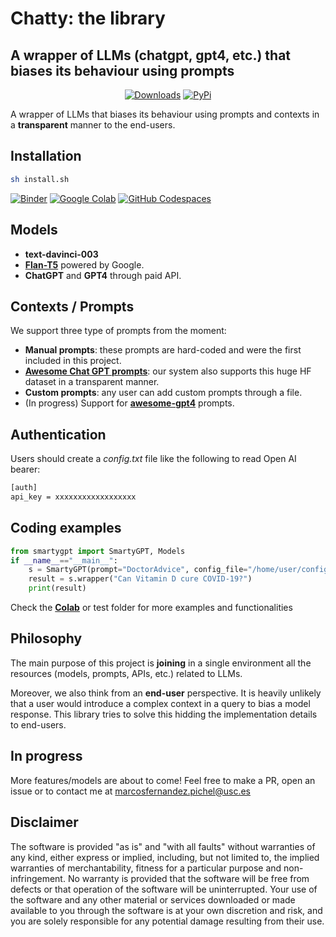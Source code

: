 # Chatty: the library
## A wrapper of LLMs (chatgpt, gpt4, etc.) that biases its behaviour using prompts

<p align="center">
    <a href="https://pepy.tech/project/smarty-gpt/"><img alt="Downloads" src="https://img.shields.io/badge/dynamic/json?style=flat-square&maxAge=3600&label=downloads&query=$.total_downloads&url=https://api.pepy.tech/api/projects/smarty-gpt"></a>
    <a href="https://pypi.python.org/pypi/smarty-gpt/"><img alt="PyPi" src="https://img.shields.io/pypi/v/smarty-gpt.svg?style=flat-square"></a>
</p>

A wrapper of LLMs that biases its behaviour using prompts and contexts in a **transparent** manner to the end-users.

## Installation 

```bash
sh install.sh
```

[![Binder](https://mybinder.org/badge_logo.svg)](https://mybinder.org/v2/gh/citiususc/Smarty-GPT/HEAD?labpath=Demo.ipynb) [![Google Colab](https://colab.research.google.com/assets/colab-badge.svg)](https://colab.research.google.com/github/citiususc/Smarty-GPT/blob/master/Demo.ipynb) [![GitHub Codespaces](https://github.com/codespaces/badge.svg)](https://github.com/codespaces/new?hide_repo_select=true&ref=main&repo=citiususc/Smarty-GPT&machine=basicLinux32gb&location=WestEurope)


## Models

- **text-davinci-003**
- [**Flan-T5**](https://huggingface.co/google/flan-t5-small) powered by Google.
- **ChatGPT** and **GPT4** through paid API.

## Contexts / Prompts

We support three type of prompts from the moment:

- **Manual prompts**: these prompts are hard-coded and were the first included in this project.
- [**Awesome Chat GPT prompts**](https://github.com/f/awesome-chatgpt-prompts): our system also supports this huge HF dataset in a transparent manner.
- **Custom prompts**: any user can add custom prompts through a file.
- (In progress) Support for [**awesome-gpt4**](https://github.com/radi-cho/awesome-gpt4) prompts.


## Authentication

Users should create a *config.txt* file like the following to read Open AI bearer:

```txt
[auth]
api_key = xxxxxxxxxxxxxxxxxx
```

## Coding examples

```python
from smartygpt import SmartyGPT, Models
if __name__=="__main__":
    s = SmartyGPT(prompt="DoctorAdvice", config_file="/home/user/config.txt") 
    result = s.wrapper("Can Vitamin D cure COVID-19?")
    print(result)
```


Check the [**Colab**](https://colab.research.google.com/github/citiususc/Smarty-GPT/blob/master/Demo.ipynb) or test folder for more examples and functionalities

## Philosophy

The main purpose of this project is **joining** in a single environment all the resources (models, prompts, APIs, etc.) related to LLMs. 

Moreover, we also think from an **end-user** perspective. It is heavily unlikely that a user would introduce a complex context in a query to bias a model response. This library tries to solve this hidding the implementation details to end-users.

## In progress

More features/models are about to come! Feel free to make a PR, open an issue or to contact me at marcosfernandez.pichel@usc.es

## Disclaimer 

The software is provided "as is" and "with all faults" without warranties of any kind, either express or implied, including, but not limited to, the implied warranties of merchantability, fitness for a particular purpose and non-infringement. No warranty is provided that the software will be free from defects or that operation of the software will be uninterrupted. Your use of the software and any other material or services downloaded or made available to you through the software is at your own discretion and risk, and you are solely responsible for any potential damage resulting from their use.
